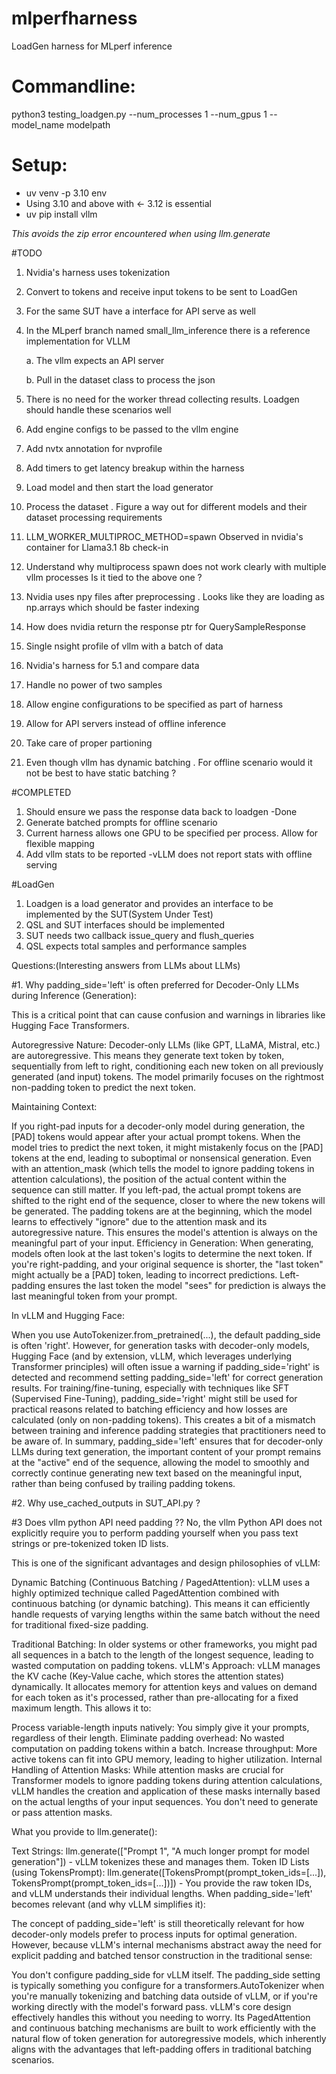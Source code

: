 # mlperfharness
LoadGen harness for MLperf inference 


# Commandline:
   python3 testing_loadgen.py --num_processes 1 --num_gpus 1 --model_name modelpath
   
# Setup:
  - uv venv -p 3.10 env
  - Using 3.10 and above with <- 3.12 is essential
  - uv pip install vllm
    
 *This avoids the zip error encountered when using llm.generate*

#TODO
 1. Nvidia's harness uses tokenization
 2. Convert to tokens and receive input tokens to be sent to LoadGen 
 4. For the same SUT have a interface for API serve as well
 5. In the MLperf branch named small_llm_inference there is a reference implementation for VLLM

    a. The vllm expects an API server
    
    b. Pull in the dataset class to process the json
 8. There is no need for the worker thread collecting results. Loadgen should handle these scenarios well
 9. Add engine configs to be passed to the vllm engine
 10. Add nvtx annotation for nvprofile
 11. Add timers to get latency breakup within the harness
 12. Load model and then start the load generator
 13. Process the dataset . Figure a way out for different models and their dataset processing requirements
 14. LLM_WORKER_MULTIPROC_METHOD=spawn Observed in nvidia's container for Llama3.1 8b check-in
 15. Understand why multiprocess spawn does not work clearly with multiple vllm processes Is it tied to the above one ?
 16. Nvidia uses npy files after preprocessing . Looks like they are loading as np.arrays which should be faster indexing 
 17. How does nvidia return the response ptr for QuerySampleResponse
 18. Single nsight profile of vllm with a batch of data
 19. Nvidia's harness for 5.1 and compare data
 21. Handle no power of two samples
 22. Allow engine configurations to be specified as part of harness
 23. Allow for API servers instead of offline inference
 24. Take care of proper partioning
 25. Even though vllm has dynamic batching . For offline scenario would it not be best to have static batching ?
 



#COMPLETED

 1. Should ensure we pass the response data back to loadgen -Done
 2. Generate batched prompts for offline scenario
 3. Current harness allows one GPU to be specified per process. Allow for flexible mapping
 4. Add vllm stats to be reported -vLLM does not report stats with offline serving 

#LoadGen 
1. Loadgen is a load generator and provides an interface to be implemented by the SUT(System Under Test)
2. QSL and SUT interfaces should be implemented
3. SUT needs two callback issue_query and flush_queries
4. QSL expects total samples and performance samples


Questions:(Interesting answers from LLMs about LLMs)

#1. Why padding_side='left' is often preferred for Decoder-Only LLMs during Inference (Generation):

This is a critical point that can cause confusion and warnings in libraries like Hugging Face Transformers.

Autoregressive Nature: Decoder-only LLMs (like GPT, LLaMA, Mistral, etc.) are autoregressive. This means they generate text token by token, sequentially from left to right, conditioning each new token on all previously generated (and input) tokens. The model primarily focuses on the rightmost non-padding token to predict the next token.

Maintaining Context:

If you right-pad inputs for a decoder-only model during generation, the [PAD] tokens would appear after your actual prompt tokens. When the model tries to predict the next token, it might mistakenly focus on the [PAD] tokens at the end, leading to suboptimal or nonsensical generation. Even with an attention_mask (which tells the model to ignore padding tokens in attention calculations), the position of the actual content within the sequence can still matter.
If you left-pad, the actual prompt tokens are shifted to the right end of the sequence, closer to where the new tokens will be generated. The padding tokens are at the beginning, which the model learns to effectively "ignore" due to the attention mask and its autoregressive nature. This ensures the model's attention is always on the meaningful part of your input.
Efficiency in Generation:
When generating, models often look at the last token's logits to determine the next token. If you're right-padding, and your original sequence is shorter, the "last token" might actually be a [PAD] token, leading to incorrect predictions. Left-padding ensures the last token the model "sees" for prediction is always the last meaningful token from your prompt.

In vLLM and Hugging Face:

When you use AutoTokenizer.from_pretrained(...), the default padding_side is often 'right'.
However, for generation tasks with decoder-only models, Hugging Face (and by extension, vLLM, which leverages underlying Transformer principles) will often issue a warning if padding_side='right' is detected and recommend setting padding_side='left' for correct generation results.
For training/fine-tuning, especially with techniques like SFT (Supervised Fine-Tuning), padding_side='right' might still be used for practical reasons related to batching efficiency and how losses are calculated (only on non-padding tokens). This creates a bit of a mismatch between training and inference padding strategies that practitioners need to be aware of.
In summary, padding_side='left' ensures that for decoder-only LLMs during text generation, the important content of your prompt remains at the "active" end of the sequence, allowing the model to smoothly and correctly continue generating new text based on the meaningful input, rather than being confused by trailing padding tokens.

#2. Why use_cached_outputs in SUT_API.py ?

#3 Does vllm python API need padding ??
No, the vllm Python API does not explicitly require you to perform padding yourself when you pass text strings or pre-tokenized token ID lists.

This is one of the significant advantages and design philosophies of vLLM:

Dynamic Batching (Continuous Batching / PagedAttention):
vLLM uses a highly optimized technique called PagedAttention combined with continuous batching (or dynamic batching). This means it can efficiently handle requests of varying lengths within the same batch without the need for traditional fixed-size padding.


Traditional Batching: In older systems or other frameworks, you might pad all sequences in a batch to the length of the longest sequence, leading to wasted computation on padding tokens.
vLLM's Approach: vLLM manages the KV cache (Key-Value cache, which stores the attention states) dynamically. It allocates memory for attention keys and values on demand for each token as it's processed, rather than pre-allocating for a fixed maximum length. This allows it to: 

Process variable-length inputs natively: You simply give it your prompts, regardless of their length.
Eliminate padding overhead: No wasted computation on padding tokens within a batch.
Increase throughput: More active tokens can fit into GPU memory, leading to higher utilization.
Internal Handling of Attention Masks:
While attention masks are crucial for Transformer models to ignore padding tokens during attention calculations, vLLM handles the creation and application of these masks internally based on the actual lengths of your input sequences. You don't need to generate or pass attention masks.

What you provide to llm.generate():

Text Strings: llm.generate(["Prompt 1", "A much longer prompt for model generation"]) - vLLM tokenizes these and manages them.
Token ID Lists (using TokensPrompt): llm.generate([TokensPrompt(prompt_token_ids=[...]), TokensPrompt(prompt_token_ids=[...])]) - You provide the raw token IDs, and vLLM understands their individual lengths.
When padding_side='left' becomes relevant (and why vLLM simplifies it):

The concept of padding_side='left' is still theoretically relevant for how decoder-only models prefer to process inputs for optimal generation. However, because vLLM's internal mechanisms abstract away the need for explicit padding and batched tensor construction in the traditional sense:

You don't configure padding_side for vLLM itself. The padding_side setting is typically something you configure for a transformers.AutoTokenizer when you're manually tokenizing and batching data outside of vLLM, or if you're working directly with the model's forward pass.
vLLM's core design effectively handles this without you needing to worry. Its PagedAttention and continuous batching mechanisms are built to work efficiently with the natural flow of token generation for autoregressive models, which inherently aligns with the advantages that left-padding offers in traditional batching scenarios.
